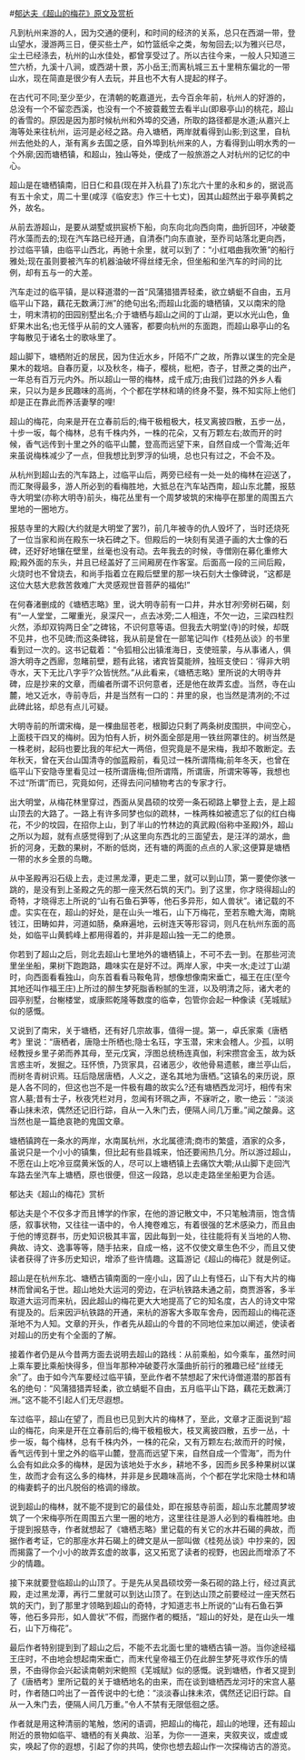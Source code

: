#[郁达夫《超山的梅花》原文及赏析](https://www.vrrw.net/wx/9082.html)

凡到杭州来游的人，因为交通的便利，和时间的经济的关系，总只在西湖一带，登山望水，漫游两三日，便买些土产，如竹篮纸伞之类，匆匆回去;以为雅兴已尽，尘土已经涤去，杭州的山水佳处，都曾享受过了。所以古往今来，一般人只知道三竺六桥，九溪十八涧，或西湖十景，苏小岳王;而离杭城三五十里稍东偏北的一带山水，现在简直是很少有人去玩，并且也不大有人提起的样子。

在古代可不同;至少至少，在清朝的乾嘉道光，去今百余年前，杭州人的好游的，总没有一个不留恋西溪，也没有一个不披蓑戴笠去看半山(即皋亭山)的桃花，超山的香雪的。原因是因为那时候杭州和外埠的交通，所取的路径都是水道;从嘉兴上海等处来往杭州，运河是必经之路。舟入塘栖，两岸就看得到山影;到这里，自杭州去他处的人，渐有离乡去国之感，自外埠到杭州来的人，方看得到山明水秀的一个外廓;因而塘栖镇，和超山，独山等处，便成了一般旅游之人对杭州的记忆的中心。

超山是在塘栖镇南，旧日仁和县(现在并入杭县了)东北六十里的永和乡的，据说高有五十余丈，周二十里(咸淳《临安志》作三十七丈)，因其山超然出于皋亭黄鹤之外，故名。



从前去游超山，是要从湖墅或拱宸桥下船，向东向北向西向南，曲折回环，冲破菱荇水藻而去的;现在汽车路已经开通，自清泰门向东直驶，至乔司站落北更向西，抄过临平镇，由临平山西北，再驰十余里，就可以到了：“小红唱曲我吹箫”的船行雅处;现在虽则要被汽车的机器油破坏得丝缕无余，但坐船和坐汽车的时间的比例，却有五与一的大差。

汽车走过的临平镇，是以释道潜的一首“风蒲猎猎弄轻柔，欲立蜻蜓不自由，五月临平山下路，藕花无数满汀洲”的绝句出名;而超山北面的塘栖镇，又以南宋的隐士，明末清初的田园别墅出名;介于塘栖与超山之间的丁山湖，更以水光山色，鱼虾果木出名;也无怪乎从前的文人骚客，都要向杭州的东面跑，而超山皋亭山的名字每散见于诸名士的歌咏里了。

超山脚下，塘栖附近的居民，因为住近水乡，阡陌不广之故，所靠以谋生的完全是果木的栽培。自春历夏，以及秋冬，梅子，樱桃，枇杷，杏子，甘蔗之类的出产，一年总有百万元内外。所以超山一带的梅林，成千成万;由我们过路的外乡人看来，只以为是乡民趣味的高尚，个个都在学林和靖的终身不娶，殊不知实际上他们却是正在靠此而养活妻孥的哩!

超山的梅花，向来是开在立春前后的;梅干极粗极大，枝叉离披四散，五步一丛，十步一坂，每个梅林，总有千株内外，一株的花朵，又有万颗左右;故而开的时候，香气远传到十里之外的临平山麓，登高而远望下来，自然自成一个雪海;近年来虽说梅株减少了一点，但我想比到罗浮的仙境，总也只有过之，不会不及。

从杭州到超山去的汽车路上，过临平山后，两旁已经有一处一处的梅林在迎送了，而汇聚得最多，游人所必到的看梅胜地，大抵总在汽车站西南，超山东北麓，报慈寺大明堂(亦称大明寺)前头，梅花丛里有一个周梦坡筑的宋梅亭在那里的周围五六里地的一圈地方。

报慈寺里的大殿(大约就是大明堂了罢?)，前几年被寺的仇人毁坏了，当时还烧死了一位当家和尚在殿东一块石碑之下。但殿后的一块刻有吴道子画的大士像的石碑，还好好地镶在壁里，丝毫也没有动。去年我去的时候，寺僧刚在募化重修大殿;殿外面的东头，并且已经盖好了三间厢房在作客室。后面高一段的三间后殿，火烧时也不曾烧去，和尚手指着立在殿后壁里的那一块石刻大士像碑说，“这都是这位大慈大悲救苦救难广大灵感观世音菩萨的福佑!”

在何春渚删成的《塘栖志略》里，说大明寺前有一口井，井水甘冽!旁树石碣，刻有“一人堂堂，二曜重光，泉深尺一，点去冰旁;二人相连，不欠一边，三梁四柱烈火然，添却双钩两日全”之碑铭，不识何意等语。但我去大明堂(寺)的时候，却既不见井，也不见碑;而这条碑铭，我从前是曾在一部笔记叫作《桂苑丛谈》的书里看到过一次的。这书记载着：“令狐相公出镇淮海日，支使班蒙，与从事诸人，俱游大明寺之西廊，忽睹前壁，题有此铭，诸宾皆莫能辨，独班支使曰：‘得非大明寺水，天下无比八字乎?’众皆恍然。”从此看来，《塘栖志略》里所说的大明寺井碑，应是抄来的文章，而编者所谓不识何意者，还是他在故弄玄虚。当然，寺在山麓，地又近水，寺前寺后，井是当然有一口的：井里的泉，也当然是清冽的;不过此碑此铭，却总有点儿可疑。

大明寺前的所谓宋梅，是一棵曲屈苍老，根脚边只剩了两条树皮围拱，中间空心，上面枝干四叉的梅树。因为怕有人折，树外面全部是用一铁丝网罩住的。树当然是一株老树，起码也要比我的年纪大一两倍，但究竟是不是宋梅，我却不敢断定。去年秋天，曾在天台山国清寺的伽蓝殿前，看见过一株所谓隋梅;前年冬天，也曾在临平山下安隐寺里看见过一枝所谓唐梅;但所谓隋，所谓唐，所谓宋等等，我想也不过“所谓”而已，究竟如何，还得去问问植物考古的专家才行。

出大明堂，从梅花林里穿过，西面从吴昌硕的坟旁一条石砌路上攀登上去，是上超山顶去的大路了。一路上有许多同梦也似的疏林，一株两株如被遗忘了似的红白梅花，不少的坟园，在招你上山，到了半山的竹林边的真武殿(俗称中圣殿)外，超山之所以为超，就有点感觉得到了;从这里向东西北的三面望去，是汪洋的湖水，曲折的河身，无数的果树，不断的低岗，还有塘的两面的点点的人家;这便算是塘栖一带的水乡全景的鸟瞰。

从中圣殿再沿石级上去，走过黑龙潭，更走二里，就可以到山顶，第一要使你骇一跳的，是没有到上圣殿之先的那一座天然石筑的天门。到了这里，你才晓得超山的奇特，才晓得志上所说的“山有石鱼石笋等，他石多异形，如人兽状”。诸记载的不虚。实实在在，超山的好处，是在山头一堆石，山下万梅花，至若东瞻大海，南眺钱江，田畴如井，河道如肠，桑麻遍地，云树连天等形容词，则凡在杭州东面的高处，如临平山黄鹤峰上都用得着的，并非是超山独一无二的绝景。

你若到了超山之后，则北去超山七里地外的塘栖镇上，不可不去一到。在那些河流里坐坐船，果树下跑跑路，趣味实在是好不过。两岸人家，中夹一水;走过丁山湖时，向西面看看独山，向东首看看马鞍龟背，想像想像南宋垂亡，福王在庄(至今其地还叫作福王庄)上所过的醉生梦死脂香粉腻的生涯，以及明清之际，诸大老的园亭别墅，台榭楼堂，或康熙乾隆等数度的临幸，包管你会起一种像读《芜城赋》似的感慨。

又说到了南宋，关于塘栖，还有好几宗故事，值得一提。第一，卓氏家乘《唐栖考》里说：“唐栖者，唐隐士所栖也;隐士名珏，字玉潜，宋末会稽人。少孤，以明经教授乡里子弟而养其母，至元戊寅，浮图总统杨连真伽，利宋攒宫金玉，故为妖言惑主听，发掘之。珏怀愤，乃货家具，召诸恶少，收他骨易遗骸，瘗兰亭山后，而树冬青树识焉。珏后隐居唐栖，人义之，遂名其地为唐栖。”这镇名的来历说，原是人各不同的，但这也岂不是一件极有趣的故实么?还有塘栖西龙河圩，相传有宋宫人墓;昔有士子，秋夜凭栏对月，忽闻有环珮之声，不寐听之，歌一绝云：“淡淡春山抹未浓，偶然还记旧行踪，自从一入朱门去，便隔人间几万重。”闻之酸鼻。这当然也是一篇绝哀艳的鬼国文章。

塘栖镇跨在一条水的两岸，水南属杭州，水北属德清;商市的繁盛，酒家的众多，虽说只是一个小小的镇集，但比起有些县城来，怕还要闹热几分。所以游过超山，不愿在山上吃冷豆腐黄米饭的人，尽可以上塘栖镇上去痛饮大嚼;从山脚下走回汽车路去坐汽车上塘栖，原也很便，但这一段路，总以走走路坐坐船更为合适。

郁达夫《超山的梅花》赏析

郁达夫是个不仅多才而且博学的作家，在他的游记散文中，不只笔触清丽，饱含情感，叙事状物，又往往一语中的，令人掩卷难忘，有着很强的艺术感染力，而且由于他的博览群书，历史知识极其丰富，因此每到一处，往往能将有关当地的人物、典故、诗文、逸事等等，随手拈来，自成一格，这不仅使文章生色不少，而且又使读者获得了许多历史知识，增添了些许情趣。这篇游记《超山的梅花》就是例证。

超山是在杭州东北、塘栖古镇南面的一座小山，因了山上有怪石，山下有大片的梅林而曾闻名于世。超山地处大运河的旁边，在沪杭铁路未通之前，商贾游客，多半取道大运河而来杭，因此超山的梅花更大大地提高了它的知名度，古人的诗文中常有提及的。后来因沪杭铁路的开通，来杭的游客大多取车舍舟，因而超山的梅花逐渐地不为人知。文章的开头，作者先从超山的今昔的不同地位来加以阐述，使读者对超山的历史有个全面的了解。

接着作者仍是从今昔两方面去说明去超山的路线：从前乘船，如今乘车，虽然时间上乘车要比乘船快得多，但当年那种冲破菱荇水藻曲折前行的雅趣已经“丝缕无余”了。由于如今汽车要经过临平镇，至此作者不禁想起了宋代诗僧道潜的那首有名的绝句：“风蒲猎猎弄轻柔，欲立蜻蜓不自由，五月临平山下路，藕花无数满汀洲。”这不能不引起人们无尽遐想。

车过临平，超山在望了，而且也已见到大片的梅林了，至此，文章才正面说到“超山的梅花，向来是开在立春前后的;梅干极粗极大，枝叉离披四散，五步一丛，十步一坂，每个梅林，总有千株内外，一株的花朵，又有万颗左右;故而开的时候，香气远传到十里之外的临平山麓，登高而远望下来，自然自成一个雪海”，而为什么会有如此众多的梅林，是因为该地处于水乡，耕地不多，因而乡民多种果树以谋生，故而才会有这么多的梅林，并非是乡民趣味高尚，个个都在学北宋隐士林和靖的梅妻鹤子的出凡脱俗的格调的缘故。

说到超山的梅林，就不能不提到它的最佳处，即在报慈寺前面，超山东北麓周梦坡筑了一个宋梅亭所在周围五六里一圈的地方，这里往往是游人必到的看梅胜地。由于提到报慈寺，作者就想起了《塘栖志略》里记载的有关它的水井石碣的典故，而据作者考证，它的那座水井石碣上的碑文是从一部叫做《桂苑丛谈》中抄来的，因而揭露了一个小小的故弄玄虚的故事，这又拓宽了读者的视野，也因此而增添了不少的情趣。

接下来就要登临超山的山顶了。于是先从吴昌硕坟旁一条石砌的路上行，经过真武殿，走过黑龙潭，再行二里就可以到达山顶了。在到达山顶之前要经过一座天然石筑的天门，到了那里才领略到超山的奇特，才知道志书上所说的“山有石鱼石笋等，他石多异形，如人兽状”不假，而据作者的概括，“超山的好处，是在山头一堆石，山下万梅花”。

最后作者特别提到到了超山之后，不能不去北面七里的塘栖古镇一游。当你途经福王庄时，不由地会想起南宋垂亡，而末代皇帝福王仍在此醉生梦死寻欢作乐的情景，不由得你会兴起读南朝刘宋鲍照《芜城赋》似的感慨。说到塘栖，作者又提到了《唐栖考》里所记载的关于塘栖地名的由来，而在谈到塘栖西龙河圩的宋宫人墓时，作者随口吟出了一首传说中的七绝：“淡淡春山抹未浓，偶然还记旧行踪。自从一入朱门去，便隔人间几万重。”令人不禁有无限低徊之感。

作者就是用这种清丽的笔触，悠闲的语调，把超山的梅花，超山的地理，还有超山附近的景物如临平、塘栖的有关典故、沿革，为你一一道来，夹叙夹议，或虚或实，唤起了你的遐想，引起了你的共鸣，使你也想去超山作一次探梅访古的游览。

